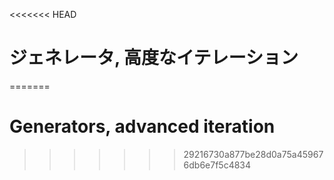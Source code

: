 
<<<<<<< HEAD
# ジェネレータ, 高度なイテレーション
=======
# Generators, advanced iteration
>>>>>>> 29216730a877be28d0a75a459676db6e7f5c4834
